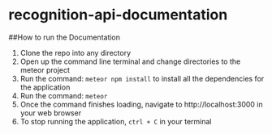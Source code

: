 # recognition-api-documentation

##How to run the Documentation
1. Clone the repo into any directory
2. Open up the command line terminal and change directories to the meteor project
3. Run the command: `meteor npm install` to install all the dependencies for the application
4. Run the command: `meteor` 
5. Once the command finishes loading, navigate to http://localhost:3000 in your web browser
6. To stop running the application, `ctrl + C` in your terminal 
